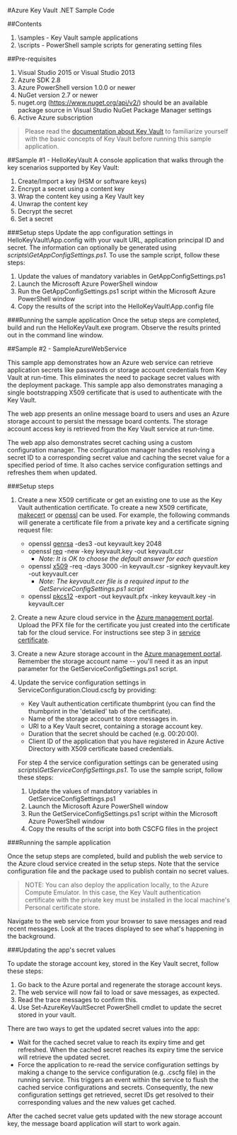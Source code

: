 #Azure Key Vault .NET Sample Code

##Contents
1. \samples - Key Vault sample applications 
1. \scripts - PowerShell sample scripts for generating setting files 

##Pre-requisites
1. Visual Studio 2015 or Visual Studio 2013
2. Azure SDK 2.8 
3. Azure PowerShell version 1.0.0 or newer
4. NuGet version 2.7 or newer
5. nuget.org (https://www.nuget.org/api/v2/) should be an available package source in Visual Studio NuGet Package Manager settings
6. Active Azure subscription


> Please read the [documentation about Key Vault][2] to familiarize yourself with the basic concepts of Key Vault before running this sample application.

##Sample #1 - HelloKeyVault
A console application that walks through the key scenarios supported by Key Vault:

  1. Create/Import a key (HSM or software keys)
  2. Encrypt a secret using a content key
  3. Wrap the content key using a Key Vault key
  4. Unwrap the content key
  5. Decrypt the secret
  6. Set a secret

###Setup steps
Update the app configuration settings in HelloKeyVault\App.config with your vault URL, application principal ID and secret. The information can optionally be generated using *scripts\GetAppConfigSettings.ps1*. To use the sample script, follow these steps:

 1. Update the values of mandatory variables in GetAppConfigSettings.ps1
 2. Launch the Microsoft Azure PowerShell window
 3. Run the GetAppConfigSettings.ps1 script within the Microsoft Azure PowerShell window
 4. Copy the results of the script into the HelloKeyVault\App.config file

###Running the sample application
Once the setup steps are completed, build and run the HelloKeyVault.exe program.  Observe the results printed out in the command line window.

##Sample #2 - SampleAzureWebService

This sample app demonstrates how an Azure web service can retrieve application secrets like passwords or storage account credentials from Key Vault at run-time.  This eliminates the need to package secret values with the deployment package.  This sample app also demonstrates managing a single bootstrapping X509 certificate that is used to authenticate with the Key Vault.


The web app presents an online message board to users and uses an Azure storage account to persist the message board contents.  The storage account access key is retrieved from the Key Vault service at run-time.

The web app also demonstrates secret caching using a custom configuration manager. The configuration manager handles resolving a secret ID to a corresponding secret value and caching the secret value for a specified period of time. It also caches service configuration settings and refreshes them when updated.

###Setup steps
1. Create a new X509 certificate or get an existing one to use as the Key Vault authentication certificate. To create a new X509 certificate, [makecert][8] or [openssl][3] can be used. For example, the following commands will generate a certificate file from a private key and a certificate signing request file:
	- openssl [genrsa][4] -des3 -out keyvault.key 2048
	- openssl [req][5] -new -key keyvault.key -out keyvault.csr
		- *Note: It is OK to choose the default answer for each question*
	- openssl [x509][6] -req -days 3000 -in keyvault.csr -signkey keyvault.key -out keyvault.cer
		- *Note:  The keyvault.cer file is a required input to the GetServiceConfigSettings.ps1 script* 
	- openssl [pkcs12][7] -export -out keyvault.pfx -inkey keyvault.key -in keyvault.cer
1. Create a new Azure cloud service in the [Azure management portal][1].  Upload the PFX file for the certificate you just created into the certificate tab for the cloud service. For instructions see step 3 in [service certificate][9].
1. Create a new Azure storage account in the [Azure management portal][1].  Remember the storage account name -- you'll need it as an input parameter for the GetServiceConfigSettings.ps1 script.
1. Update the service configuration settings in ServiceConfiguration.Cloud.cscfg by providing:
	- Key Vault authentication certificate thumbprint (you can find the thumbprint in the 'detailed' tab of the certificate).
	- Name of the storage account to store messages in.
	- URI to a Key Vault secret, containing a storage account key. 
	- Duration that the secret should be cached (e.g. 00:20:00).
	- Client ID of the application that you have registered in Azure Active Directory with X509 certificate based credentials.
   
	For step 4 the service configuration settings can be generated using *scripts\GetServiceConfigSettings.ps1*. To use the sample script, follow these steps:

	 1. Update the values of mandatory variables in GetServiceConfigSettings.ps1
	 2. Launch the Microsoft Azure PowerShell window
	 3. Run the GetServiceConfigSettings.ps1 script within the Microsoft Azure PowerShell window
	 4. Copy the results of the script into both CSCFG files in the project



###Running the sample application

Once the setup steps are completed, build and publish the web service to the Azure cloud service created in the setup steps.  Note that the service configuration file and the package used to publish contain no secret values.

>NOTE: You can also deploy the application locally, to the Azure Compute Emulator. In this case, the Key Vault authentication certificate with the private key must be installed in the local machine's Personal certificate store.

Navigate to the web service from your browser to save messages and read recent messages. Look at the traces displayed to see what's happening in the background.


###Updating the app's secret values

To update the storage account key, stored in the Key Vault secret, follow these steps:

 1. Go back to the Azure portal and regenerate the storage account keys.
 2. The web service will now fail to load or save messages, as expected. 
 3. Read the trace messages to confirm this. 
 4. Use Set-AzureKeyVaultSecret PowerShell cmdlet to update the secret stored in your vault.
	
There are two ways to get the updated secret values into the app:

 - Wait for the cached secret value to reach its expiry time and get refreshed. When the cached secret reaches its expiry time the service will retrieve the updated secret.
 - Force the application to re-read the service configuration settings by making a change to the service configuration (e.g. .cscfg file) in the running service. This triggers an event within the service to flush the cached service configurations and secrets. Consequently, the new configuration settings get retrieved, secret IDs get resolved to their corresponding values and the new values get cached. 
	
After the cached secret value gets updated with the new storage account key, the message board application will start to work again.

[1]: http://manage.windowsazure.com
[2]: http://go.microsoft.com/fwlink/?LinkID=512410 
[3]: http://www.openssl.org/related/binaries.html
[4]: https://www.openssl.org/docs/apps/genrsa.html
[5]: https://www.openssl.org/docs/apps/req.html
[6]: https://www.openssl.org/docs/apps/x509.html
[7]: https://www.openssl.org/docs/apps/pkcs12.html
[8]: http://msdn.microsoft.com/en-us/library/vstudio/bfsktky3(v=vs.100).aspx
[9]: https://azure.microsoft.com/en-us/documentation/articles/cloud-services-configure-ssl-certificate/


